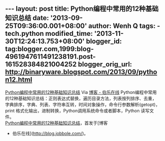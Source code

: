 --- layout: post title: Python编程中常用的12种基础知识总结 date:
'2013-09-25T09:36:00.001+08:00' author: Wenh Q tags: - tech.python
modified\_time: '2013-11-30T12:24:13.753+08:00' blogger\_id:
tag:blogger.com,1999:blog-4961947611491238191.post-161528384821004252
blogger\_orig\_url: http://binaryware.blogspot.com/2013/09/python12.html
---
[Python编程中常用的12种基础知识总结](http://blog.jobbole.com/48541/)
Via [博客 - 伯乐在线](http://blog.jobbole.com/)
Python编程中常用的12种基础知识总结：正则表达式替换，遍历目录方法，列表按列排序、去重，字典排序，字典、列表、字符串互转，时间对象操作，命令行参数解析(getopt)，print
格式化输出，进制转换，Python调用系统命令或者脚本，Python 读写文件。\
[Python编程中常用的12种基础知识总结](http://blog.jobbole.com/48541/)，首发于[博客
- 伯乐在线](http://blog.jobbole.com/)。
